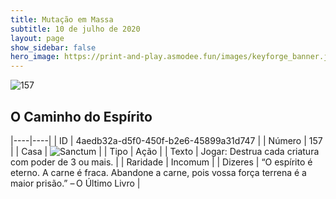 ```yaml
---
title: Mutação em Massa
subtitle: 10 de julho de 2020
layout: page
show_sidebar: false
hero_image: https://print-and-play.asmodee.fun/images/keyforge_banner.jpg
---
```


![157](https://cdn.keyforgegame.com/media/card_front/pt/479_157_J233WVWH3WPR_pt.png)

## O Caminho do Espírito

|----|----|
| ID | 4aedb32a-d5f0-450f-b2e6-45899a31d747 |
| Número | 157 |
| Casa | ![Sanctum](https://archonarcana.com/images/thumb/c/c7/Sanctum.png/22px-Sanctum.png "Santuário") |
| Tipo | Ação |
| Texto | Jogar: Destrua cada criatura com poder de 3 ou mais. |
| Raridade | Incomum |
| Dizeres | “O espírito é eterno. A carne é fraca.  Abandone a carne, pois vossa força  terrena é a maior prisão.”  – O Último Livro |
